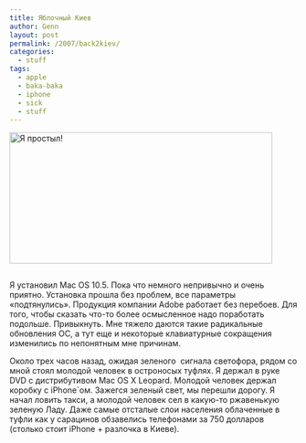 ```yaml
---
title: Яблочный Киев
author: Genn
layout: post
permalink: /2007/back2kiev/
categories:
  - stuff
tags:
  - apple
  - baka-baka
  - iphone
  - sick
  - stuff
---
```

<img src='http://mega.genn.org/=^_^=/uploads/2007/10/applekiev.gif' alt='Я простыл!' width="460" height="230" style="padding-bottom: 15px;" />

Я установил Mac OS 10.5. Пока что немного непривычно и очень приятно. Установка прошла без проблем, все параметры «подтянулись». Продукция компании Adobe работает без перебоев. Для того, чтобы сказать что-то более осмысленное надо поработать подольше. Привыкнуть. Мне тяжело даются такие радикальные обновления ОС, а тут еще и некоторые клавиатурные сокращения изменились по непонятным мне причинам.  

Около трех часов назад, ожидая зеленого  сигнала светофора, рядом со мной стоял молодой человек в остроносых туфлях. Я держал в руке DVD с дистрибутивом Mac OS X Leopard. Молодой человек держал коробку с iPhone\`ом. Зажегся зеленый свет, мы перешли дорогу. Я начал ловить такси, а молодой человек сел в какую-то ржавенькую зеленую Ладу. Даже самые отсталые слои населения облаченные в туфли как у сарацинов обзавелись телефонами за 750 долларов (столько стоит iPhone + разлочка в Киеве).